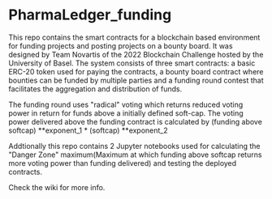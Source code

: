 # PharmaLedger_funding
This repo contains the smart contracts for a blockchain based environment for funding projects and posting projects on a bounty board. It was designed by Team Novartis of the 2022 Blockchain Challenge hosted by the University of Basel.
The system consists of three smart contracts: a basic ERC-20 token used for paying the contracts, a bounty board contract where bounties can be funded by multiple parties and a funding round contest that facilitates the aggregation and distribution of funds. 

The funding round uses "radical" voting which returns reduced voting power in return for funds above a initially defined soft-cap. The voting power delivered above the funding contract is calculated by (funding above softcap) **exponent_1 * (softcap) **exponent_2

Addtionally this repo contains 2 Jupyter notebooks used for calculating the "Danger Zone" maximum(Maximum at which funding above softcap returns more voting power than funding delivered) and testing the deployed contracts.

Check the wiki for more info.
